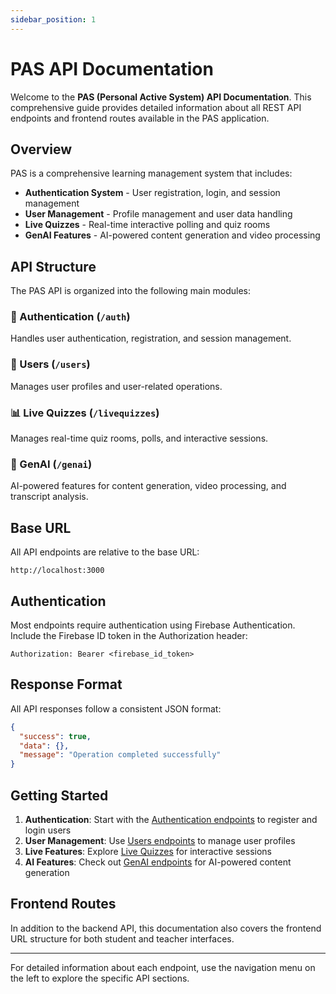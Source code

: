 ```yaml
---
sidebar_position: 1
---
```


# PAS API Documentation

Welcome to the **PAS (Personal Active System) API Documentation**. This comprehensive guide provides detailed information about all REST API endpoints and frontend routes available in the PAS application.

## Overview

PAS is a comprehensive learning management system that includes:
- **Authentication System** - User registration, login, and session management
- **User Management** - Profile management and user data handling
- **Live Quizzes** - Real-time interactive polling and quiz rooms
- **GenAI Features** - AI-powered content generation and video processing

## API Structure

The PAS API is organized into the following main modules:

### 🔐 Authentication (`/auth`)
Handles user authentication, registration, and session management.

### 👥 Users (`/users`)
Manages user profiles and user-related operations.

### 📊 Live Quizzes (`/livequizzes`)
Manages real-time quiz rooms, polls, and interactive sessions.

### 🤖 GenAI (`/genai`)
AI-powered features for content generation, video processing, and transcript analysis.

## Base URL

All API endpoints are relative to the base URL:
```
http://localhost:3000
```

## Authentication

Most endpoints require authentication using Firebase Authentication. Include the Firebase ID token in the Authorization header:

```http
Authorization: Bearer <firebase_id_token>
```

## Response Format

All API responses follow a consistent JSON format:

```json
{
  "success": true,
  "data": {},
  "message": "Operation completed successfully"
}
```

## Getting Started

1. **Authentication**: Start with the [Authentication endpoints](./api/auth/overview) to register and login users
2. **User Management**: Use [Users endpoints](./api/users/overview) to manage user profiles
3. **Live Features**: Explore [Live Quizzes](./api/livequizzes/overview) for interactive sessions
4. **AI Features**: Check out [GenAI endpoints](./api/genai/overview) for AI-powered content generation

## Frontend Routes

In addition to the backend API, this documentation also covers the frontend URL structure for both student and teacher interfaces.

---

For detailed information about each endpoint, use the navigation menu on the left to explore the specific API sections.